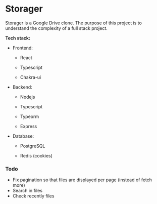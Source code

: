 # Storager

Storager is a Google Drive clone. The purpose of this project is to understand the complexity of a full stack project. 

**Tech stack:**

- Frontend:
  
  - React
  
  - Typescript
  
  - Chakra-ui

- Backend:
  
  - Nodejs
  
  - Typescript
  
  - Typeorm
  
  - Express

- Database:
  
  - PostgreSQL
  
  - Redis (cookies)

### Todo
- Fix pagination so that files are displayed per page (instead of fetch more)
- Search in files
- Check recently files